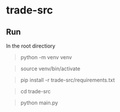 # trade-src

## Run

In the root directiory

> python -m venv venv

> source venv/bin/activate

> pip install -r trade-src/requirements.txt

> cd trade-src

> python main.py
